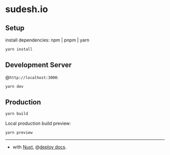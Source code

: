 # sudesh.io

## Setup

install dependencies: npm | pnpm | yarn

```bash
yarn install
```

## Development Server

@`http://localhost:3000`:

```bash
yarn dev
```

## Production


```bash
yarn build
```

Local production build preview:

```bash
yarn preview
```

___
- with [Nuxt](https://nuxt.com), @[deploy docs](https://nuxt.com/docs/getting-started/deployment).